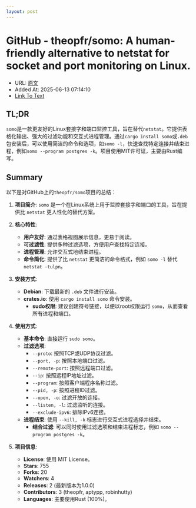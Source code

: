 ```yaml
---
layout: post
---
```

# GitHub - theopfr/somo: A human-friendly alternative to netstat for socket and port monitoring on Linux.
- URL: [原文](https://github.com/theopfr/somo)
- Added At: 2025-06-13 07:14:10
- [Link To Text](_posts/2025-06-13-theopfr-somo_raw.md)

## TL;DR
`somo`是一款更友好的Linux套接字和端口监控工具，旨在替代`netstat`。它提供表格化输出、强大的过滤功能和交互式进程管理。通过`cargo install somo`或`.deb`包安装后，可以使用简洁的命令和选项，如`somo -l`，快速查找特定连接并结束进程，例如`somo --program postgres -k`。项目使用MIT许可证，主要由Rust编写。


## Summary
以下是对GitHub上的`theopfr/somo`项目的总结：

1. **项目简介**: `somo` 是一个在Linux系统上用于监控套接字和端口的工具，旨在提供比 `netstat` 更人性化的替代方案。

2. **核心特性**:
   - **用户友好**: 通过表格视图展示信息，更易于阅读。
   - **可过滤性**: 提供多种过滤选项，方便用户查找特定连接。
   - **进程管理**: 允许交互式地结束进程。
   - **命令简化**: 提供了比 `netstat` 更简洁的命令格式，例如 `somo -l` 替代 `netstat -tulpn`。

3. **安装方式**:
   - **Debian**: 下载最新的 `.deb` 文件进行安装。
   - **crates.io**: 使用 `cargo install somo` 命令安装。
      - **sudo权限**: 建议创建符号链接，以便以root权限运行 `somo`，从而查看所有进程和端口。

4. **使用方式**:
   - **基本命令**: 直接运行 `sudo somo`。
   - **过滤选项**:
     - `--proto`: 按照TCP或UDP协议过滤。
     - `--port, -p`: 按照本地端口过滤。
     - `--remote-port`: 按照远程端口过滤。
     - `--ip`: 按照远程IP地址过滤。
     - `--program`: 按照客户端程序名称过滤。
     - `--pid, -p`: 按照进程ID过滤。
     - `--open, -o`: 过滤开放的连接。
     - `--listen, -l`: 过滤监听的连接。
     - `--exclude-ipv6`: 排除IPv6连接。
   - **进程结束**: 使用 `--kill, -k` 标志进行交互式进程选择并结束。
     - **结合过滤**: 可以同时使用过滤选项和结束进程标志，例如 `somo --program postgres -k`。

5. **项目信息**:
   - **License**: 使用 MIT License。
   - **Stars**: 755
   - **Forks**: 20
   - **Watchers**: 4
   - **Releases**: 2 (最新版本为1.0.0)
   - **Contributors**: 3 (theopfr, aptypp, robinhutty)
   - **Languages**: 主要使用Rust (100%)。


